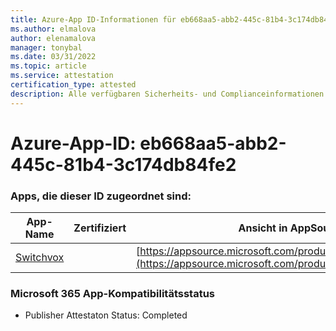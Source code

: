 ```yaml
---
title: Azure-App ID-Informationen für eb668aa5-abb2-445c-81b4-3c174db84fe2
ms.author: elmalova
author: elenamalova
manager: tonybal
ms.date: 03/31/2022
ms.topic: article
ms.service: attestation
certification_type: attested
description: Alle verfügbaren Sicherheits- und Complianceinformationen für eb668aa5-abb2-445c-81b4-3c174db84fe2.
---
```

# <a name="azure-app-id-eb668aa5-abb2-445c-81b4-3c174db84fe2"></a>Azure-App-ID: eb668aa5-abb2-445c-81b4-3c174db84fe2


### <a name="apps-associated-with-this-id"></a>Apps, die dieser ID zugeordnet sind:
| **App-Name** | **Zertifiziert** | **Ansicht in AppSource** |
|--------------|---------------|-----------------------|
| [Switchvox](../forward/WA200001535.md) |  | [https://appsource.microsoft.com/product/office/WA200001535](https://appsource.microsoft.com/product/office/WA200001535) |

### <a name="microsoft-365-app-compliance-status"></a>Microsoft 365 App-Kompatibilitätsstatus
- Publisher Attestaton Status: Completed
